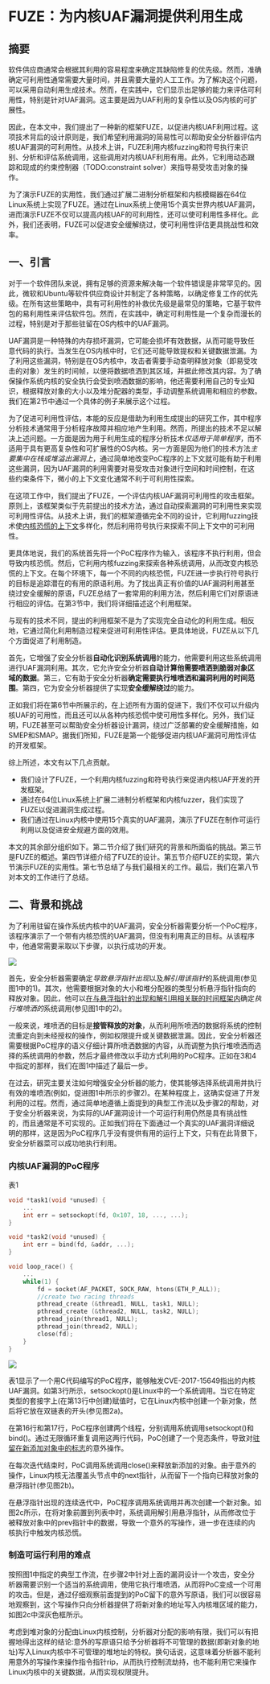 # FUZE：为内核UAF漏洞提供利用生成

## 摘要

软件供应商通常会根据其利用的容易程度来确定其缺陷修复的优先级。然而，准确确定可利用性通常需要大量时间，并且需要大量的人工工作。为了解决这个问题，可以采用自动利用生成技术。然而，在实践中，它们显示出足够的能力来评估可利用性，特别是针对UAF漏洞。这主要是因为UAF利用的复杂性以及OS内核的可扩展性。

因此，在本文中，我们提出了一种新的框架FUZE，以促进内核UAF利用过程。这项技术背后的设计原则是，我们希望利用漏洞的简易性可以帮助安全分析器评估内核UAF漏洞的可利用性。从技术上讲，FUZE利用内核fuzzing和符号执行来识别、分析和评估系统调用，这些调用对内核UAF利用有用。此外，它利用动态跟踪和现成的约束控制器（TODO:constraint solver）来指导易受攻击对象的操作。

为了演示FUZE的实用性，我们通过扩展二进制分析框架和内核模糊器在64位Linux系统上实现了FUZE。通过在Linux系统上使用15个真实世界内核UAF漏洞，进而演示FUZE不仅可以提高内核UAF的可利用性，还可以使可利用性多样化。此外，我们还表明，FUZE可以促进安全缓解绕过，使可利用性评估更具挑战性和效率。

## 一、引言

对于一个软件团队来说，拥有足够的资源来解决每一个软件错误是非常罕见的。因此，微软和Ubuntu等软件供应商设计并制定了各种策略，以确定修复工作的优先级。在所有这些策略中，具有可利用性的补救优先级是最常见的策略，它基于软件包的易利用性来评估软件包。然而，在实践中，确定可利用性是一个复杂而漫长的过程，特别是对于那些驻留在OS内核中的UAF漏洞。

UAF漏洞是一种特殊的内存损坏漏洞，它可能会损坏有效数据，从而可能导致任意代码的执行。当发生在OS内核中时，它们还可能导致提权和关键数据泄漏。为了利用这些漏洞，特别是在OS内核中，攻击者需要手动查明释放对象（即易受攻击的对象）发生的时间帧，以便将数据喷洒到其区域，并据此修改其内容。为了确保操作系统内核的安全执行会受到喷洒数据的影响，他还需要利用自己的专业知识，根据释放对象的大小以及堆分配器的类型，手动调整系统调用和相应的参数。我们在第2节中通过一个具体的例子来展示这个过程。

为了促进可利用性评估，本能的反应是借助为利用生成提出的研究工作，其中程序分析技术通常用于分析程序故障并相应地产生利用。然而，所提出的技术不足以解决上述问题。一方面是因为用于利用生成的程序分析技术*仅适用于简单程序*，而不适用于具有更高复杂性和可扩展性的OS内核。另一方面是因为他们的技术方法*主要集中在栈或堆溢出漏洞上*，通过简单地改变PoC程序的上下文就可能有助于利用这些漏洞，因为UAF漏洞的利用需要对易受攻击对象进行空间和时间控制，在这些约束条件下，微小的上下文变化通常不利于可利用性探索。

在这项工作中，我们提出了FUZE，一个评估内核UAF漏洞可利用性的攻击框架。原则上，该框架类似于先前提出的技术方法，通过自动探索漏洞的可利用性来实现可利用性评估。从技术上讲，我们的框架遵循完全不同的设计，它利用fuzzing技术使<u>内核恐慌的上下文</u>多样化，然后利用符号执行来探索不同上下文中的可利用性。

更具体地说，我们的系统首先将一个PoC程序作为输入，该程序不执行利用，但会导致内核恐慌。然后，它利用内核fuzzing来探索各种系统调用，从而改变内核恐慌的上下文。在每个环境下，每一个不同的内核恐慌，FUZE进一步执行符号执行的目标是追踪潜在的有用的原语利用。为了找出真正有价值的UAF漏洞利用甚至绕过安全缓解的原语，FUZE总结了一套常用的利用方法，然后利用它们对原语进行相应的评估。在第3节中，我们将详细描述这个利用框架。

与现有的技术不同，提出的利用框架不是为了实现完全自动化的利用生成。相反地，它通过简化利用制造过程来促进可利用性评估。更具体地说，FUZE从以下几个方面促进了利用制造。

首先，它增强了安全分析器**自动化识别系统调用**的能力，他需要利用这些系统调用进行UAF漏洞利用。其次，它允许安全分析器**自动计算他需要喷洒到脆弱对象区域的数据**。第三，它有助于安全分析器**确定需要执行堆喷洒和漏洞利用的时间范围**。第四，它为安全分析器提供了实现**安全缓解绕过**的能力。

正如我们将在第6节中所展示的，在上述所有方面的促进下，我们不仅可以升级内核UAF的可用性，而且还可以从各种内核恐慌中使可用性多样化。另外，我们证明，FUZE甚至可以帮助安全分析器设计漏洞，绕过广泛部署的安全缓解措施，如SMEP和SMAP。据我们所知，FUZE是第一个能够促进内核UAF漏洞可用性评估的开发框架。

综上所述，本文有以下几点贡献。
* 我们设计了FUZE，一个利用内核fuzzing和符号执行来促进内核UAF开发的开发框架。
* 通过在64位Linux系统上扩展二进制分析框架和内核fuzzer，我们实现了FUZE以促进漏洞生成过程。
* 我们通过在Linux内核中使用15个真实的UAF漏洞，演示了FUZE在制作可运行利用以及促进安全规避方面的效用。

本文的其余部分组织如下。第二节介绍了我们研究的背景和所面临的挑战。第三节是FUZE的概述。第四节详细介绍了FUZE的设计。第五节介绍FUZE的实现，第六节演示FUZE的实用性。第七节总结了与我们最相关的工作。最后，我们在第八节对本文的工作进行了总结。

## 二、背景和挑战

为了利用驻留在操作系统内核中的UAF漏洞，安全分析器需要分析一个PoC程序，该程序演示了一个带有内核恐慌的UAF漏洞，但没有利用真正的目标。从该程序中，他通常需要采取以下步骤，以执行成功的开发。

![](image/figure1.png)

首先，安全分析器需要确定*导致悬浮指针出现*以及*解引用该指针*的系统调用(参见图1中的1)。其次，他需要根据对象的大小和堆分配器的类型分析悬浮指针指向的释放对象。因此，他可以<u>在与悬浮指针的出现和解引用相关联的时间框架内</u>确定*执行堆喷洒的*系统调用(参见图1中的2)。

一般来说，堆喷洒的目标是**接管释放的对象**，从而利用所喷洒的数据将系统的控制流重定向到未经授权的操作，例如权限提升或关键数据泄漏。因此，安全分析器还需要根据PoC程序的语义仔细计算所喷洒数据的内容，从而调整为执行堆喷洒而选择的系统调用的参数，然后才最终修改以手动方式利用的PoC程序。正如在3和4中指定的那样，我们在图1中描述了最后一步。

在过去，研究主要关注如何增强安全分析器的能力，使其能够选择系统调用并执行有效的堆喷洒(例如，促进图1中所示的步骤2)。在某种程度上，这确实促进了开发利用的过程。然而，通过简单地遵循上面提到的典型工作流以及步骤2的帮助，对于安全分析器来说，为实际的UAF漏洞设计一个可运行利用仍然是具有挑战性的，而且通常是不可实现的。正如我们将在下面通过一个真实的UAF漏洞详细说明的那样，这是因为PoC程序几乎没有提供有用的运行上下文，只有在此背景下，安全分析器菜可以成功地执行利用。

### 内核UAF漏洞的PoC程序

表1
```c
void *task1(void *unused) {
    ...
    int err = setsockopt(fd, 0x107, 18, ..., ...);
}

void *task2(void *unused) {
    int err = bind(fd, &addr, ...);
}

void loop_race() {
    ...
    while(1) {
        fd = socket(AF_PACKET, SOCK_RAW, htons(ETH_P_ALL));
        //create two racing threads
        pthread_create (&thread1, NULL, task1, NULL);
        pthread_create (&thread2, NULL, task2, NULL);
        pthread_join(thread1, NULL);
        pthread_join(thread2, NULL);
        close(fd);
    }
}
```

![](image/figure2.png)

表1显示了一个用C代码编写的PoC程序，能够触发CVE-2017-15649指出的内核UAF漏洞。如第3行所示，setsockopt()是Linux中的一个系统调用。当它在特定类型的套接字上(在第13行中创建)赋值时，它在Linux内核中创建一个新对象，然后将它放在双链表的开头(参见图2a)。

在第16行和第17行，PoC程序创建两个线程，分别调用系统调用setsockopt()和bind()。通过无限循环重复调用这两行代码，PoC创建了一个竞态条件，导致对<u>驻留在新添加对象中的标志</u>的意外操作。

在每次迭代结束时，PoC调用系统调用close()来释放新添加的对象。由于意外的操作，Linux内核无法覆盖头节点中的next指针，从而留下一个指向已释放对象的悬浮指针(参见图2b)。

在悬浮指针出现的连续迭代中，PoC程序调用系统调用并再次创建一个新对象。如图2c所示，在将对象前置到列表中时，系统调用解引用悬浮指针，从而修改位于被释放对象中的prev指针中的数据，导致一个意外的写操作，进一步在连续的内核执行中触发内核恐慌。

### 制造可运行利用的难点

按照图1中指定的典型工作流，在步骤2中针对上面的漏洞设计一个攻击，安全分析器需要识别一个适当的系统调用，使用它执行堆喷洒，从而将PoC变成一个可用的攻击。但是，通过仔细观察前面提到的PoC留下的意外写原语，我们可以很容易地观察到，这个写操作只向分析器提供了将新对象的地址写入内核堆区域的能力，如图2c中深灰色框所示。

考虑到堆对象的分配由Linux内核控制，分析器对分配的影响有限，我们可以有把握地得出这样的结论:意外的写原语只给予分析器将不可管理的数据(即新对象的地址)写入Linux内核中不可管理的堆地址的特权。换句话说，这意味着分析器不能利用意外的写操作来操作指令指针rip，从而执行控制流劫持，也不能利用它来操作Linux内核中的关键数据，从而实现权限提升。
